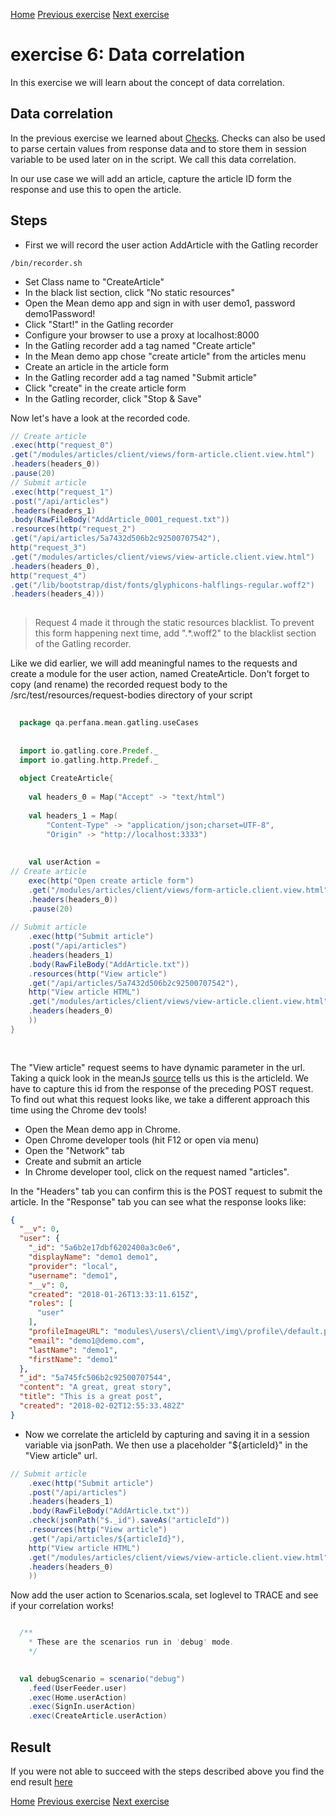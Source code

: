 [Home](index.md) 
[Previous exercise](exercise-5.md) 
[Next exercise](exercise-7.md)  

# exercise 6: Data correlation

In this exercise we will learn about the concept of data correlation.


## Data correlation

In the previous exercise we learned about [Checks](https://gatling.io/docs/current/http/http_check/). Checks can also be used to parse certain values from response data and to store them in session variable to be used later on in the script. We call this data correlation.

In our use case we will add an article, capture the article ID form the response and use this to open the article.

## Steps
* First we will record the user action AddArticle with the Gatling recorder

```
/bin/recorder.sh
```

* Set Class name to "CreateArticle"
* In the black list section, click "No static resources"
* Open the Mean demo app and sign in with user demo1, password demo1Password! 
* Click "Start!" in the Gatling recorder
* Configure your browser to use a proxy at localhost:8000
* In the Gatling recorder add a tag named "Create article"
* In the Mean demo app chose "create article" from the articles menu
* Create an article in the article form
* In the Gatling recorder add a tag named "Submit article"
* Click "create" in the create article form
* In the Gatling recorder, click "Stop &#38; Save"

Now let's have a look at the recorded code.

```scala
// Create article
.exec(http("request_0")
.get("/modules/articles/client/views/form-article.client.view.html")
.headers(headers_0))
.pause(20)
// Submit article
.exec(http("request_1")
.post("/api/articles")
.headers(headers_1)
.body(RawFileBody("AddArticle_0001_request.txt"))
.resources(http("request_2")
.get("/api/articles/5a7432d506b2c92500707542"),
http("request_3")
.get("/modules/articles/client/views/view-article.client.view.html")
.headers(headers_0),
http("request_4")
.get("/lib/bootstrap/dist/fonts/glyphicons-halflings-regular.woff2")
.headers(headers_4)))
  
  ```
 
> Request 4 made it through the static resources blacklist. To prevent this form happening next time, add ".*\.woff2" to the blacklist section of the Gatling recorder.
 
Like we did earlier, we will add meaningful names to the requests and create a module for the user action, named CreateArticle. Don't forget to copy (and rename) the recorded request body to the /src/test/resources/request-bodies directory of your script

```scala
  
  package qa.perfana.mean.gatling.useCases
  
  
  import io.gatling.core.Predef._
  import io.gatling.http.Predef._
  
  object CreateArticle{
  
	val headers_0 = Map("Accept" -> "text/html")
  
	val headers_1 = Map(
		"Content-Type" -> "application/json;charset=UTF-8",
		"Origin" -> "http://localhost:3333")
  
  
    val userAction =
// Create article
    exec(http("Open create article form")
    .get("/modules/articles/client/views/form-article.client.view.html")
    .headers(headers_0))
    .pause(20)
      
// Submit article
    .exec(http("Submit article")
    .post("/api/articles")
    .headers(headers_1)
    .body(RawFileBody("AddArticle.txt"))
    .resources(http("View article")
    .get("/api/articles/5a7432d506b2c92500707542"),
    http("View article HTML")
    .get("/modules/articles/client/views/view-article.client.view.html")
    .headers(headers_0)
    ))
}
  
  
```

The "View article" request seems to have dynamic parameter in the url. Taking a quick look in the meanJs [source](https://github.com/meanjs/mean/blob/master/modules/articles/server/routes/articles.server.routes.js) tells us this is the articleId. We have to capture this id from the response of the preceding POST request. To find out what this request looks like, we take a different approach this time using the Chrome dev tools!

* Open the Mean demo app in Chrome.
* Open Chrome developer tools (hit F12 or open via menu)
* Open the "Network" tab
* Create and submit an article 
* In Chrome developer tool, click on the request named "articles". 

In the "Headers" tab you can confirm this is the POST request to submit the article. In the "Response" tab you can see what the response looks like:

```json
{
  "__v": 0,
  "user": {
    "_id": "5a6b2e17dbf6202400a3c0e6",
    "displayName": "demo1 demo1",
    "provider": "local",
    "username": "demo1",
    "__v": 0,
    "created": "2018-01-26T13:33:11.615Z",
    "roles": [
      "user"
    ],
    "profileImageURL": "modules\/users\/client\/img\/profile\/default.png",
    "email": "demo1@demo.com",
    "lastName": "demo1",
    "firstName": "demo1"
  },
  "_id": "5a745fc506b2c92500707544",
  "content": "A great, great story",
  "title": "This is a great post",
  "created": "2018-02-02T12:55:33.482Z"
}  

```

* Now we correlate the articleId by capturing and saving it in a session variable via jsonPath. We then use a placeholder "${articleId}" in the "View article" url.

```scala
// Submit article
    .exec(http("Submit article")
    .post("/api/articles")
    .headers(headers_1)
    .body(RawFileBody("AddArticle.txt"))
    .check(jsonPath("$._id").saveAs("articleId"))
    .resources(http("View article")
    .get("/api/articles/${articleId}"),
    http("View article HTML")
    .get("/modules/articles/client/views/view-article.client.view.html")
    .headers(headers_0)
    ))


```


Now add the user action to Scenarios.scala, set loglevel to TRACE and see if your correlation works!

  
```scala

  /**
    * These are the scenarios run in 'debug' mode.
    */
     

  val debugScenario = scenario("debug")
    .feed(UserFeeder.user)
    .exec(Home.userAction)
    .exec(SignIn.userAction)
    .exec(CreateArticle.userAction)

``` 




## Result

If you were not able to succeed with the steps described above you find the end result [here](https://github.com/perfana/perfana-gatling-workshop/tree/workshop/exercise-6)  


[Home](index.md) 
[Previous exercise](exercise-5.md) 
[Next exercise](exercise-7.md)  


  
